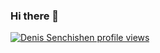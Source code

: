 ### Hi there 👋

[![Denis Senchishen profile views](https://u8views.com/api/v1/github/profiles/20445059/views/day-week-month-total-count.svg)](https://u8views.com/github/sen-den)

<!--
**sen-den/sen-den** is a ✨ _special_ ✨ repository because its `README.md` (this file) appears on your GitHub profile.

Here are some ideas to get you started:

- 🔭 I’m currently working on ...
- 🌱 I’m currently learning ...
- 👯 I’m looking to collaborate on ...
- 🤔 I’m looking for help with ...
- 💬 Ask me about ...
- 📫 How to reach me: ...
- 😄 Pronouns: ...
- ⚡ Fun fact: ...
-->
